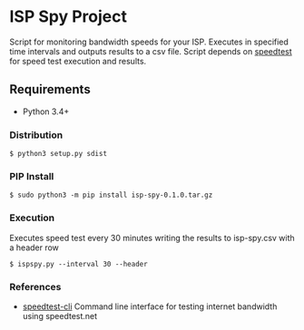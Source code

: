 # ISP Spy Project

Script for monitoring bandwidth speeds for your ISP.  Executes in specified time intervals and outputs results to a csv file.  Script depends on [speedtest](https://raw.githubusercontent.com/sivel/speedtest-cli/master/speedtest.py) for speed test execution and results.

## Requirements

* Python 3.4+

### Distribution

    $ python3 setup.py sdist
    
### PIP Install

    $ sudo python3 -m pip install isp-spy-0.1.0.tar.gz
    
### Execution

Executes speed test every 30 minutes writing the results to isp-spy.csv with a header row

    $ ispspy.py --interval 30 --header
    
### References

* [speedtest-cli](https://github.com/sivel/speedtest-cli) Command line interface for testing internet bandwidth using speedtest.net